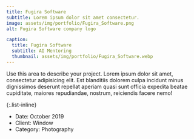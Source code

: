 ```yaml
---
title: Fugira Software
subtitle: Lorem ipsum dolor sit amet consectetur.
image: assets/img/portfolio/Fugira_Software.png
alt: Fugira Software company logo

caption:
  title: Fugira Software
  subtitle: AI Mentoring
  thumbnail: assets/img/portfolio/Fugira_Software.webp
---
```

Use this area to describe your project. Lorem ipsum dolor sit amet, consectetur adipisicing elit. Est blanditiis dolorem culpa incidunt minus dignissimos deserunt repellat aperiam quasi sunt officia expedita beatae cupiditate, maiores repudiandae, nostrum, reiciendis facere nemo!

{:.list-inline}
- Date: October 2019
- Client: Window
- Category: Photography

